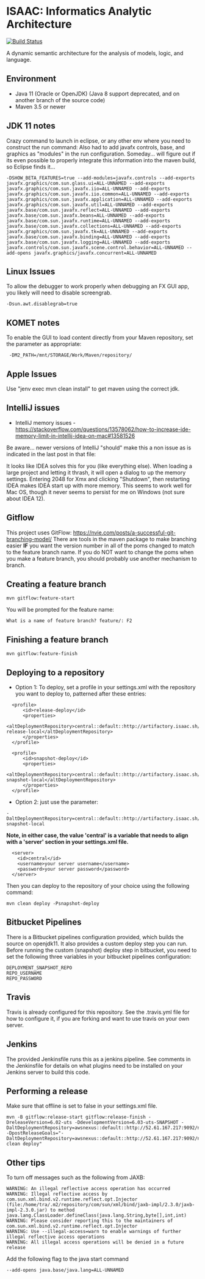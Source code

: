 ISAAC: Informatics Analytic Architecture
======================

[![Build Status](https://travis-ci.org/OSEHRA/ISAAC.svg?branch=develop)](https://travis-ci.org/OSEHRA/ISAAC)

A dynamic semantic architecture for the analysis of models, logic, and language.


## Environment

* Java 11 (Oracle or OpenJDK) (Java 8 support deprecated, and on another branch of the source code)
* Maven  3.5 or newer

## JDK 11 notes
Crazy command to launch in eclipse, or any other env where you need to construct the run command:
Also had to add javafx controls, base, and graphics as "modules" in the run configuration.
Someday... will figure out if its even possible to properly integrate this information into the maven build, so Eclipse finds it...

```
-DSHOW_BETA_FEATURES=true --add-modules=javafx.controls --add-exports javafx.graphics/com.sun.glass.ui=ALL-UNNAMED --add-exports javafx.graphics/com.sun.javafx.iio=ALL-UNNAMED --add-exports javafx.graphics/com.sun.javafx.iio.common=ALL-UNNAMED --add-exports javafx.graphics/com.sun.javafx.application=ALL-UNNAMED --add-exports javafx.graphics/com.sun.javafx.util=ALL-UNNAMED --add-exports javafx.base/com.sun.javafx.reflect=ALL-UNNAMED --add-exports javafx.base/com.sun.javafx.beans=ALL-UNNAMED --add-exports javafx.base/com.sun.javafx.runtime=ALL-UNNAMED --add-exports javafx.base/com.sun.javafx.collections=ALL-UNNAMED --add-exports javafx.graphics/com.sun.javafx.tk=ALL-UNNAMED --add-exports javafx.base/com.sun.javafx.binding=ALL-UNNAMED --add-exports javafx.base/com.sun.javafx.logging=ALL-UNNAMED --add-exports javafx.controls/com.sun.javafx.scene.control.behavior=ALL-UNNAMED --add-opens javafx.graphics/javafx.concurrent=ALL-UNNAMED
```

## Linux Issues
To allow the debugger to work properly when debugging an FX GUI app, you likely will need to disable screengrab.

```
-Dsun.awt.disablegrab=true
```

## KOMET notes
To enable the GUI to load content directly from your Maven repository, set the parameter as appropriate:

```
 -DM2_PATH=/mnt/STORAGE/Work/Maven/repository/
```


## Apple Issues

Use "jenv exec mvn clean install" to get maven using the correct jdk.

## IntelliJ issues

* IntelliJ memory issues - https://stackoverflow.com/questions/13578062/how-to-increase-ide-memory-limit-in-intellij-idea-on-mac#13581526

Be aware... newer versions of IntelliJ "should" make this a non issue as is indicated in the last post in that file:

It looks like IDEA solves this for you (like everything else). When loading a large project and letting it thrash, it will open a dialog to up the memory settings. Entering 2048 for Xmx and clicking "Shutdown", then restarting IDEA makes IDEA start up with more memory. This seems to work well for Mac OS, though it never seems to persist for me on Windows (not sure about IDEA 12).

## Gitflow
This project uses GitFlow: https://nvie.com/posts/a-successful-git-branching-model/
There are tools in the maven package to make branching easier **IF** you want the version number in all of the poms changed to match to the 
feature branch name.  If you do NOT want to change the poms when you make a feature branch, you should probably use another mechanism to branch.

## Creating a feature branch
```
mvn gitflow:feature-start
```
You will be prompted for the feature name:
```
What is a name of feature branch? feature/: F2
```
## Finishing a feature branch
```
mvn gitflow:feature-finish
```


## Deploying to a repository

* Option 1: To deploy, set a profile in your settings.xml with the repository you want to deploy to, patterned after these entries:

```
  <profile>
      <id>release-deploy</id>
      <properties>
        <altDeploymentRepository>central::default::http://artifactory.isaac.sh/artifactory/libs-release-local</altDeploymentRepository>
      </properties>
  </profile>

  <profile>
      <id>snapshot-deploy</id>
      <properties>
         <altDeploymentRepository>central::default::http://artifactory.isaac.sh/artifactory/libs-snapshot-local</altDeploymentRepository>
      </properties>
  </profile>

```

* Option 2: just use the parameter:

```
-DaltDeploymentRepository=central::default::http://artifactory.isaac.sh/artifactory/libs-snapshot-local

```

**Note, in either case, the value 'central' is a variable that needs to align with a 'server' section in your settings.xml file.**

```
  <server>
    <id>central</id>
    <username>your server username</username>
    <password>your server password</password>
  </server>
```

Then you can deploy to the repository of your choice using the following command:  

```
mvn clean deploy -Psnapshot-deploy
```

## Bitbucket Pipelines 
There is a Bitbucket pipelines configuration provided, which builds the source on openjdk11.  It also provides a custom deploy step you can run.
Before running the custom (snapshot) deploy step in bitbucket, you need to set the following three variables in your bitbucket pipelines configuration:
```
DEPLOYMENT_SNAPSHOT_REPO
REPO_USERNAME
REPO_PASSWORD
```

## Travis
Travis is already configured for this repository.  See the .travis.yml file for how to configure it, if you are forking and want to use travis on your own 
server.

## Jenkins
The provided Jenkinsfile runs this as a jenkins pipeline.  See comments in the Jenkinsfile for details on what plugins need to be installed on your Jenkins server
to build this code.

## Performing a release
Make sure that offline is set to false in your settings.xml file. 

```
mvn -B gitflow:release-start gitflow:release-finish -DreleaseVersion=6.02-uts -DdevelopmentVersion=6.03-uts-SNAPSHOT -DaltDeploymentRepository=awsnexus::default::http://52.61.167.217:9092/nexus/content/repositories/releases -DpostReleaseGoals="-DaltDeploymentRepository=awsnexus::default::http://52.61.167.217:9092/nexus/content/repositories/releases clean deploy"

```

## Other tips

To turn off messages such as the following from JAXB:

```
WARNING: An illegal reflective access operation has occurred
WARNING: Illegal reflective access by com.sun.xml.bind.v2.runtime.reflect.opt.Injector (file:/home/tra/.m2/repository/com/sun/xml/bind/jaxb-impl/2.3.0/jaxb-impl-2.3.0.jar) to method java.lang.ClassLoader.defineClass(java.lang.String,byte[],int,int)
WARNING: Please consider reporting this to the maintainers of com.sun.xml.bind.v2.runtime.reflect.opt.Injector
WARNING: Use --illegal-access=warn to enable warnings of further illegal reflective access operations
WARNING: All illegal access operations will be denied in a future release
```

Add the following flag to the java start  command

```
--add-opens java.base/java.lang=ALL-UNNAMED
```